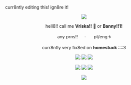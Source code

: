 
curr8ntly editing this! ign8re it!

<p align="center">
  <img src="https://dividers.crd.co/assets/images/gallery10/1f2408b3.gif?v=05d33f91">
</p>

<p align="center">  
 hell8!! call me <b>Vriska!!</b> 🐋 or <b>Banny!!1!</b>
<br><br>any prns!!⠀⠀-⠀⠀ pt/eng 🌀 
<br><br>curr8ntly very fix8ed on <b>homestuck</b> ::::3
</p>

  <p align="center">
  <img src="https://64.media.tumblr.com/d9a0177c4bfc4c176cc359af021ff80e/e6a335b366e9be5c-63/s100x200/e1300acf5af446c6a5cddc357dd0744b7119d402.gifv">
      <img src="https://64.media.tumblr.com/5628b420908d42f957d27921a0603c62/20f5f5e8d318df97-68/s100x200/c0e00a128f56eed3bfb9abadc0fe3401b25eca71.gifv">
      <img src="https://adriansblinkiecollection.neocities.org/stamps/e99.png">
</p>

  <p align="center">
  <img src="https://adriansblinkiecollection.neocities.org/v55.gif">
      <img src="https://64.media.tumblr.com/0dfad85f91a1e143d88435512f90b000/20f5f5e8d318df97-79/s250x400/7dadd6a26b89cc652b477abbfed2089f1e156b03.gifv">
      <img src="https://adriansblinkiecollection.neocities.org/e14.gif">
</p>

  <p align="center">
  <img src="https://dividers.crd.co/assets/images/gallery10/4dc7da57.gif?v=05d33f91">
</p>
